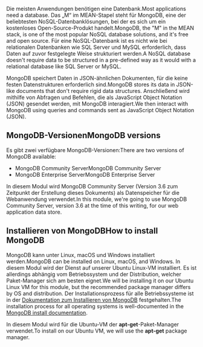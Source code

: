 <span data-ttu-id="0fa89-101">Die meisten Anwendungen benötigen eine Datenbank.</span><span class="sxs-lookup"><span data-stu-id="0fa89-101">Most applications need a database.</span></span> <span data-ttu-id="0fa89-102">Das „M“ im MEAN-Stapel steht für MongoDB, eine der beliebtesten NoSQL-Datenbanklösungen, bei der es sich um ein kostenloses Open-Source-Produkt handelt.</span><span class="sxs-lookup"><span data-stu-id="0fa89-102">MongoDB, the "M" in the MEAN stack, is one of the most popular NoSQL database solutions, and it's free and open source.</span></span> <span data-ttu-id="0fa89-103">Für eine NoSQL-Datenbank ist es nicht wie bei relationalen Datenbanken wie SQL Server und MySQL erforderlich, dass Daten auf zuvor festgelegte Weise strukturiert werden.</span><span class="sxs-lookup"><span data-stu-id="0fa89-103">A NoSQL database doesn't require data to be structured in a pre-defined way as it would with a relational database like SQL Server or MySQL.</span></span>

<span data-ttu-id="0fa89-104">MongoDB speichert Daten in JSON-ähnlichen Dokumenten, für die keine festen Datenstrukturen erforderlich sind.</span><span class="sxs-lookup"><span data-stu-id="0fa89-104">MongoDB stores its data in JSON-like documents that don't require rigid data structures.</span></span> <span data-ttu-id="0fa89-105">Anschließend wird mithilfe von Abfragen und Befehlen, die als JavaScript Object Notation (JSON) gesendet werden, mit MongoDB interagiert.</span><span class="sxs-lookup"><span data-stu-id="0fa89-105">We then interact with MongoDB using queries and commands sent as JavaScript Object Notation (JSON).</span></span>

## <a name="mongodb-versions"></a><span data-ttu-id="0fa89-106">MongoDB-Versionen</span><span class="sxs-lookup"><span data-stu-id="0fa89-106">MongoDB versions</span></span>

<span data-ttu-id="0fa89-107">Es gibt zwei verfügbare MongoDB-Versionen:</span><span class="sxs-lookup"><span data-stu-id="0fa89-107">There are two versions of MongoDB available:</span></span>

- <span data-ttu-id="0fa89-108">MongoDB Community Server</span><span class="sxs-lookup"><span data-stu-id="0fa89-108">MongoDB Community Server</span></span>
- <span data-ttu-id="0fa89-109">MongoDB Enterprise Server</span><span class="sxs-lookup"><span data-stu-id="0fa89-109">MongoDB Enterprise Server</span></span>

<span data-ttu-id="0fa89-110">In diesem Modul wird MongoDB Community Server (Version 3.6 zum Zeitpunkt der Erstellung dieses Dokuments) als Datenspeicher für die Webanwendung verwendet.</span><span class="sxs-lookup"><span data-stu-id="0fa89-110">In this module, we're going to use MongoDB Community Server, version 3.6 at the time of this writing, for our web application data store.</span></span>

## <a name="how-to-install-mongodb"></a><span data-ttu-id="0fa89-111">Installieren von MongoDB</span><span class="sxs-lookup"><span data-stu-id="0fa89-111">How to install MongoDB</span></span>

<span data-ttu-id="0fa89-112">MongoDB kann unter Linux, macOS und Windows installiert werden.</span><span class="sxs-lookup"><span data-stu-id="0fa89-112">MongoDB can be installed on Linux, macOS, and Windows.</span></span> <span data-ttu-id="0fa89-113">In diesem Modul wird der Dienst auf unserer Ubuntu Linux-VM installiert. Es ist allerdings abhängig vom Betriebssystem und der Distribution, welcher Paket-Manager sich am besten eignet.</span><span class="sxs-lookup"><span data-stu-id="0fa89-113">We will be installing it on our Ubuntu Linux VM for this module, but the recommended package manager differs by OS and distribution.</span></span> <span data-ttu-id="0fa89-114">Der Installationsprozess für alle Betriebssysteme ist in der [Dokumentation zum Installieren von MongoDB](https://docs.mongodb.com/manual/administration/install-community/) festgehalten.</span><span class="sxs-lookup"><span data-stu-id="0fa89-114">The installation process for all operating systems is well-documented in the [MongoDB install documentation](https://docs.mongodb.com/manual/administration/install-community/).</span></span>

<span data-ttu-id="0fa89-115">In diesem Modul wird für die Ubuntu-VM der **apt-get**-Paket-Manager verwendet.</span><span class="sxs-lookup"><span data-stu-id="0fa89-115">To install on our Ubuntu VM, we will use the **apt-get** package manager.</span></span>